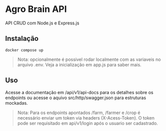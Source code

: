 # Agro Brain API
API CRUD com Node.js e Express.js 

## Instalação
`
docker compose up 
`
> Nota: opcionalmente é possivel rodar localmente com as variaveis no arquivo .env. Veja a inicialização em app.js para saber mais.

## Uso 
Acesse a documentação em /api/v1/api-docs para os detalhes sobre os endpoints ou acesse o aquivo src/http/swagger.json para estruturas mockadas.

> Nota: Para os endpoints apontados /farm, /farmer e /crop é necessário enviar um token via headers (X-Acess-Token). O token pode ser requisitado em api/v1/login após o usuario ser cadastrado.  
